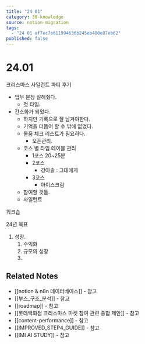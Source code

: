 ```yaml
---
title: "24 01"
category: 30-knowledge
source: notion-migration
tags:
  - "24 01 af7ec7e611994636b245eb480e87eb62"
published: false
---
```


# 24.01

크리스마스 사일런트 파티 후기

* 업무 분장 잘해줬다.
  * 첫 타임.
* 간소화가 되었다.
  * 하지만 기록으로 잘 남겨야한다.
  * 기억을 더듬어 할 수 밖에 없었다.
  * 물품 체크 리스트가 필요하다.
    * 오픈관리.
  * 코스 별 타임 테이블 관리
    * 1코스 20~25분
    * 2코스
      * 강아솔 : 그대에게
    * 3코스
      * 아이스크림
  * 참여할 것들.
  * 사일런트

워크숍

24년 목표

1. 성장.
   1. 수익화
   2. 규모의 성장
   3.

## Related Notes
- [[notion & n8n 데이터베이스]] - 참고
- [[부스_구조_분석]] - 참고
- [[roadmap]] - 참고
- [[롯데백화점 크리스마스 마켓 참여 관련 종합 제안]] - 참고
- [[content-performance]] - 참고
- [[IMPROVED_STEP4_GUIDE]] - 참고
- [[IMI AI STUDY]] - 참고
